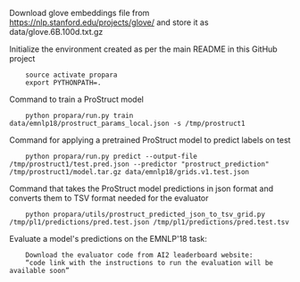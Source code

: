Download glove embeddings file from https://nlp.stanford.edu/projects/glove/ and store it as data/glove.6B.100d.txt.gz

Initialize the environment created as per the main README in this GitHub project
```
    source activate propara
    export PYTHONPATH=.
```

Command to train a ProStruct model

```
    python propara/run.py train data/emnlp18/prostruct_params_local.json -s /tmp/prostruct1
```

Command for applying a pretrained ProStruct model to predict labels on test

```
    python propara/run.py predict --output-file /tmp/prostruct1/test.pred.json --predictor "prostruct_prediction" /tmp/prostruct1/model.tar.gz data/emnlp18/grids.v1.test.json
```

Command that takes the ProStruct model predictions in json format and converts them to TSV format needed for the evaluator

```
    python propara/utils/prostruct_predicted_json_to_tsv_grid.py /tmp/pl1/predictions/pred.test.json /tmp/pl1/predictions/pred.test.tsv
```

Evaluate a model's predictions on the EMNLP'18 task:

```
    Download the evaluator code from AI2 leaderboard website:
    “code link with the instructions to run the evaluation will be available soon”

```